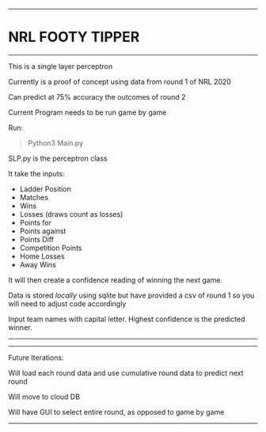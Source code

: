*****
# **NRL FOOTY TIPPER** 
****

This is a single layer perceptron

Currently is a proof of concept using data from round 1 of NRL 2020

Can predict at 75% accuracy the outcomes of round 2

Current Program needs to be run game by game

Run:
> Python3 Main.py

SLP.py is the perceptron class

It take the inputs: 

- Ladder Position
- Matches
- Wins 
- Losses (draws count as losses)
- Points for 
- Points against
- Points Diff
- Competition Points
- Home Losses
- Away Wins

It will then create a confidence reading of winning the next game. 

Data is stored *locally* using sqlite but have provided a csv of round 1 so you will need to adjust code accordingly

Input team names with capital letter. 
Highest confidence is the predicted winner. 

*****
*****
Future Iterations: 


Will load each round data and use cumulative round data to predict next round

Will move to cloud DB

Will have GUI to select entire round, as opposed to game by game
*****



